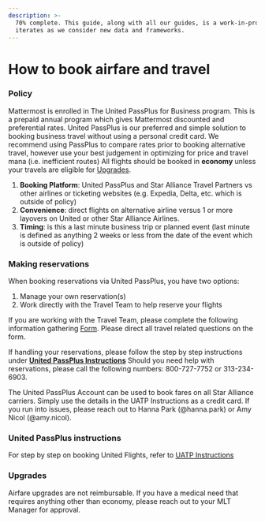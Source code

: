 ```yaml
---
description: >-
  70% complete. This guide, along with all our guides, is a work-in-progress and
  iterates as we consider new data and frameworks.
---
```


# How to book airfare and travel

### Policy

Mattermost is enrolled in The United PassPlus for Business program. This is a prepaid annual program which gives Mattermost discounted and preferential rates. United PassPlus is our preferred and simple solution to booking business travel without using a personal credit card. We recommend using PassPlus to compare rates prior to booking alternative travel, however use your best judgement in optimizing for price and travel mana \(i.e. inefficient routes\) All flights should be booked in **economy** unless your travels are eligible for [Upgrades](https://handbook.mattermost.com/education/how-to-guides-for-staff/how-to-spend-company-money/airfare-and-traveling#upgrades). 

1. **Booking Platform**: United PassPlus and Star Alliance Travel Partners vs other airlines or ticketing websites \(e.g. Expedia, Delta, etc. which is outside of policy\)
2. **Convenience**: direct flights on alternative airline versus 1 or more layovers on United or other Star Alliance Airlines.
3. **Timing**: is this a last minute business trip or planned event \(last minute is defined as anything 2 weeks or less from the date of the event which is outside of policy\)

### Making reservations

When booking reservations via United PassPlus, you have two options:

1. Manage your own reservation\(s\)
2. Work directly with the Travel Team to help reserve your flights

If you are working with the Travel Team, please complete the following information gathering [Form](https://docs.google.com/forms/d/10gGN9sj85HGp7PYoB-QHREEs7X0aF6rKYl7KxLFACO8/viewform?edit_requested=true). Please direct all travel related questions on the form.

If handling your reservations, please follow the step by step instructions under [**United PassPlus Instructions**](https://docs.google.com/document/d/13rzgOBPWDo8nRq5AfEUF2GTPiA1wsY6jZYFNQKvxQSk/edit?usp=sharing) Should you need help with reservations, please call the following numbers: 800-727-7752 or 313-234-6903.

The United PassPlus Account can be used to book fares on all Star Alliance carriers. Simply use the details in the UATP Instructions as a credit card. If you run into issues, please reach out to Hanna Park (@hanna.park) or Amy Nicol (@amy.nicol).

### United PassPlus instructions

For step by step on booking United Flights, refer to [UATP Instructions](https://docs.google.com/document/d/13rzgOBPWDo8nRq5AfEUF2GTPiA1wsY6jZYFNQKvxQSk/edit?usp=sharing) 

### Upgrades

Airfare upgrades are not reimbursable. If you have a medical need that requires anything other than economy, please reach out to your MLT Manager for approval.  


